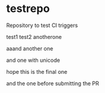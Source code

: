 # testrepo
Repository to test CI triggers

test1
test2
anotherone

aaand another one

and one with unicode

hope this is the final one

and the one before submitting the PR
